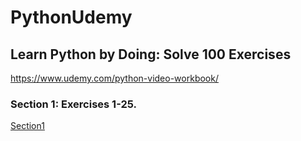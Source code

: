 # PythonUdemy
## Learn Python by Doing: Solve 100 Exercises
https://www.udemy.com/python-video-workbook/
### Section 1: Exercises 1-25.
[Section1](/Section1)
